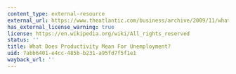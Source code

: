 ```yaml
---
content_type: external-resource
external_url: https://www.theatlantic.com/business/archive/2009/11/what-does-productivity-mean-for-unemployment/29672/
has_external_license_warning: true
license: https://en.wikipedia.org/wiki/All_rights_reserved
status: ''
title: What Does Productivity Mean For Unemployment?
uid: 7abb6401-e4cc-485b-b231-a95fd7f5f1e1
wayback_url: ''
---
```

